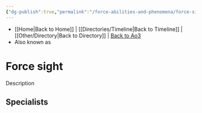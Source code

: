 ```yaml
---
{"dg-publish":true,"permalink":"/force-abilities-and-phenomena/force-sight/","tags":["light dark universal","offense defense utility","control sense alter","forcepower"]}
---
```


- [[Home\|Back to Home]] | [[Directories/Timeline\|Back to Timeline]] | [[Other/Directory\|Back to Directory]] | [Back to Ao3](https://archiveofourown.org/works/19334440/chapters/45992584)
- Also known as 

# Force sight
Description

**Specialists**
- 